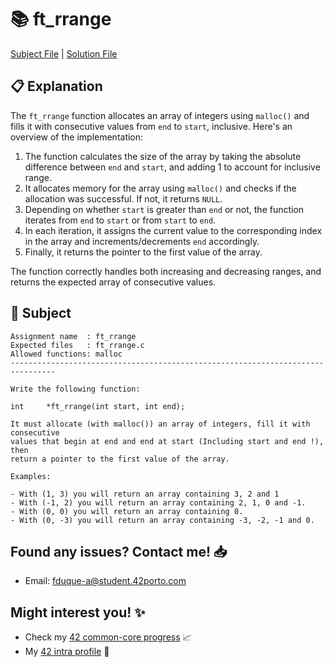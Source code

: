 # :books: ft_rrange

[Subject File](./subject.en.txt) | [Solution File](ft_rrange.c)

## :clipboard: Explanation

The `ft_rrange` function allocates an array of integers using `malloc()` and fills it with consecutive values from `end` to `start`, inclusive. Here's an overview of the implementation:

1. The function calculates the size of the array by taking the absolute difference between `end` and `start`, and adding 1 to account for inclusive range.
2. It allocates memory for the array using `malloc()` and checks if the allocation was successful. If not, it returns `NULL`.
3. Depending on whether `start` is greater than `end` or not, the function iterates from `end` to `start` or from `start` to `end`.
4. In each iteration, it assigns the current value to the corresponding index in the array and increments/decrements `end` accordingly.
5. Finally, it returns the pointer to the first value of the array.

The function correctly handles both increasing and decreasing ranges, and returns the expected array of consecutive values.

## :pencil: Subject

```
Assignment name  : ft_rrange
Expected files   : ft_rrange.c
Allowed functions: malloc
--------------------------------------------------------------------------------

Write the following function:

int     *ft_rrange(int start, int end);

It must allocate (with malloc()) an array of integers, fill it with consecutive
values that begin at end and end at start (Including start and end !), then
return a pointer to the first value of the array.

Examples:

- With (1, 3) you will return an array containing 3, 2 and 1
- With (-1, 2) you will return an array containing 2, 1, 0 and -1.
- With (0, 0) you will return an array containing 0.
- With (0, -3) you will return an array containing -3, -2, -1 and 0.

```

## Found any issues? Contact me! 📥

- Email: fduque-a@student.42porto.com

## Might interest you! :sparkles:

- Check my [42 common-core progress](https://github.com/fduquea/42cursus) :chart_with_upwards_trend:
- My [42 intra profile](https://profile.intra.42.fr/users/fduque-a) :bust_in_silhouette: